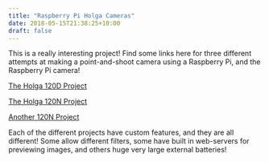 ```yaml
---
title: "Raspberry Pi Holga Cameras"
date: 2018-05-15T21:38:25+10:00
draft: false
---
```


This is a really interesting project! Find some links here for three different attempts at making a point-and-shoot camera using a Raspberry Pi, and the Raspberry Pi camera!

[The Holga 120D Project](http://kimondo.co.uk/holga-120-d/)

[The Holga 120N Project](http://notes.pitfall.org/raspberry-pi-holga-digital-camera.html)

[Another 120N Project](http://kimondo.co.uk/raspberry-pi-camera-case-from-a-holga/)

Each of the different projects have custom features, and they are all different! Some allow different filters, some have built in web-servers for previewing images, and others huge very large external batteries!
